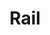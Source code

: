 ---
pid: ch978
title: Rail
location_transcription: Washington Square
coordinates: "[-75.152127696546, 39.946515789273]"
zipcode: '19707'
gen_neighborhood: 
neighborhood: 
outside_phl: 'Hockessin DE '
age: '19'
age_range: 13-19
instagram: 
image_file_name: ch_978.jpg
proposal_transcription: Celebration of public transportation in the City of Philly.
  So many people utilize it, and society would markedly transmute w/out it !
topic: 
topic_summary: '0'
type: Other No Form
keywords_other: SEPTA
credit: Brandon
image_labels: SEPTA
twitter: 
facebook: 
permalink: "/monuments/ch978/"
layout: item-page
---